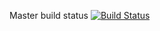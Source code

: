 Master build status [![Build Status](https://travis-ci.org/Veonms/semRevisited.svg?branch=master)](https://travis-ci.org/Veonms/semRevisited)
